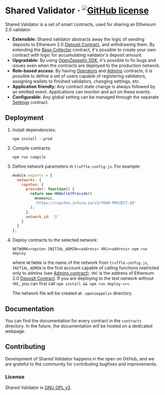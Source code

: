 # Shared Validator &middot; [![GitHub license](https://img.shields.io/badge/license-GNU%20GPLv3-blue)](./LICENSE.md)

Shared Validator is a set of smart contracts, used for sharing an Ethereum 2.0 validator.

- **Extensible:** Shared validator abstracts away the logic of sending deposits to Ethereum 2.0 [Deposit Contract](https://github.com/ethereum/eth2.0-specs/tree/dev/deposit_contract), and withdrawing them. By extending the [Base Collector](./contracts/collectors/BaseCollector.sol) contract, it's possible to create your own contract with logic for accumulating validator's deposit amount.
- **Upgradable:** By using [OpenZeppelin SDK](https://github.com/OpenZeppelin/openzeppelin-sdk), it's possible to fix bugs and issues even when the contracts are deployed to the production network.
- **Role-based access:** By having [Operators](./contracts/access/Operators.sol) and [Admins](./contracts/access/Admins.sol) contracts, it is possible to define a set of users capable of registering validators, assigning wallets to finished validators, changing settings, etc.
- **Application friendly:** Any contract state change is always followed by an emitted event. Applications can monitor and act on these events.
- **Configurable:** Any global setting can be managed through the separate [Settings](./contracts/Settings.sol) contract.

## Deployment

1. Install dependencies:

   ```shell script
   npm install --prod
   ```

2. Compile contracts:

   ```shell script
   npm run compile
   ```

3. Define network parameters in `truffle-config.js`. For example:

   ```javascript
   module.exports = {
     networks: {
       ropsten: {
         provider: function() {
           return new HDWalletProvider(
             mnemonic,
             'https://ropsten.infura.io/v3/YOUR-PROJECT-ID'
           );
         },
         network_id: '3'
       }
     }
   };
   ```

4. Deploy contracts to the selected network:

   ```shell script
   NETWORK=ropsten INITIAL_ADMIN=<address> VRC=<address> npm run deploy
   ```

   where `NETWORK` is the name of the network from `truffle-config.js`,
   `INITIAL_ADMIN` is the first account capable of calling functions restricted only to admins (see [Admins contract](./contracts/access/Admins.sol)),
   `VRC` is the address of Ethereum 2.0 [Deposit Contract](https://github.com/ethereum/eth2.0-specs/tree/dev/deposit_contract).
   If you are deploying to the test network without `VRC`, you can first call `npm install && npm run deploy-vrc`.

   The network file will be created at `.openzeppelin` directory.

## Documentation

You can find the documentation for every contract in the `contracts` directory. In the future, the documentation will be hosted on a dedicated webpage.

## Contributing

Development of Shared Validator happens in the open on GitHub, and we are grateful to the community for contributing bugfixes and improvements.

### License

Shared Validator is [GNU GPL v3](./LICENSE.md).
